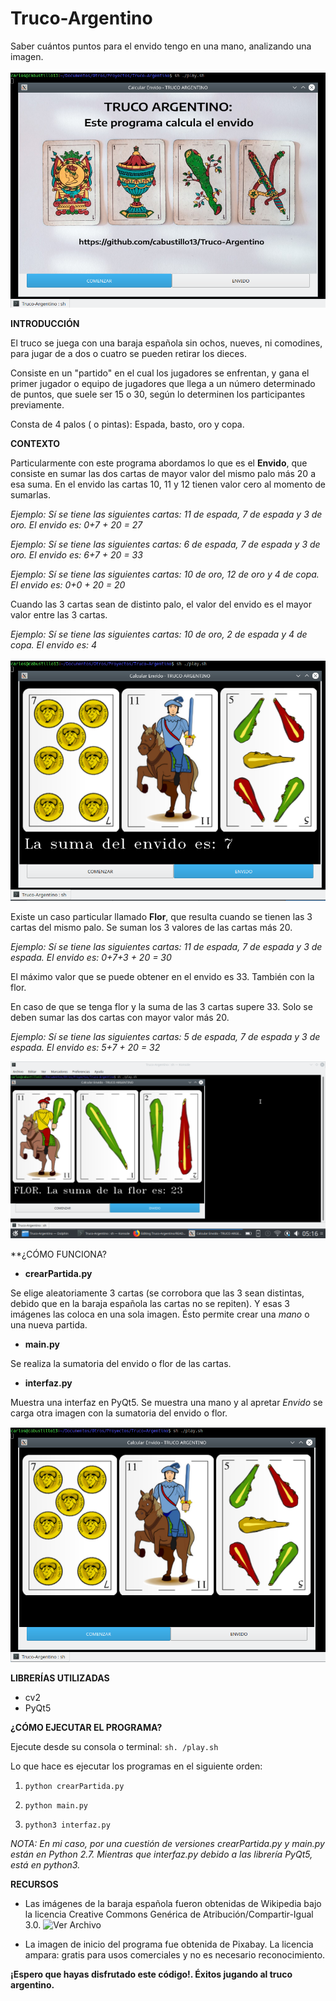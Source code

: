 # Truco-Argentino
Saber cuántos puntos para el envido tengo en una mano, analizando una imagen.

![Programa principal](https://github.com/cabustillo13/Truco-Argentino/blob/master/Ejemplo/Screenshot0.png)

**INTRODUCCIÓN**

El truco se juega con una baraja española sin ochos, nueves, ni comodines, para jugar de a dos o cuatro se pueden retirar los dieces. 

Consiste en un "partido" en el cual los jugadores se enfrentan, y gana el primer jugador o equipo de jugadores que llega a un número determinado de puntos, que suele ser 15 o 30, según lo determinen los participantes previamente. 

Consta de 4 palos ( o pintas): Espada, basto, oro y copa.

**CONTEXTO**

Particularmente con este programa abordamos lo que es el **Envido**, que consiste en sumar las dos cartas de mayor valor del mismo palo más 20 a esa suma. En el envido las cartas 10, 11 y 12 tienen valor cero al momento de sumarlas. 

_Ejemplo: Sí se tiene las siguientes cartas: 11 de espada, 7 de espada y 3 de oro. El envido es: 0+7 + 20 = 27_

_Ejemplo: Sí se tiene las siguientes cartas: 6 de espada, 7 de espada y 3 de oro. El envido es: 6+7 + 20 = 33_

_Ejemplo: Sí se tiene las siguientes cartas: 10 de oro, 12 de oro y 4 de copa. El envido es: 0+0 + 20 = 20_

Cuando las 3 cartas sean de distinto palo, el valor del envido es el mayor valor entre las 3 cartas.

_Ejemplo: Sí se tiene las siguientes cartas: 10 de oro, 2 de espada y 4 de copa. El envido es: 4_

![Envido](https://github.com/cabustillo13/Truco-Argentino/blob/master/Ejemplo/Screenshot2.png)

Existe un caso particular llamado **Flor**, que resulta cuando se tienen las 3 cartas del mismo palo. Se suman los 3 valores de las cartas más 20.

_Ejemplo: Sí se tiene las siguientes cartas: 11 de espada, 7 de espada y 3 de espada. El envido es: 0+7+3 + 20 = 30_

El máximo valor que se puede obtener en el envido es 33. También con la flor. 

En caso de que se tenga flor y la suma de las 3 cartas supere 33. Solo se deben sumar las dos cartas con mayor valor más 20.

_Ejemplo: Sí se tiene las siguientes cartas: 5 de espada, 7 de espada y 3 de espada. El envido es: 5+7 + 20 = 32_

![Flor](https://github.com/cabustillo13/Truco-Argentino/blob/master/Ejemplo/Screenshot4.png)

**¿CÓMO FUNCIONA?

- **crearPartida.py**

Se elige aleatoriamente 3 cartas (se corrobora que las 3 sean distintas, debido que en la baraja española las cartas no se repiten). Y esas 3 imágenes las coloca en una sola imagen. Ésto permite crear una _mano_ o una nueva partida.

- **main.py**

Se realiza la sumatoria del envido o flor de las cartas.

- **interfaz.py**

Muestra una interfaz en PyQt5. Se muestra una mano y al apretar _Envido_ se carga otra imagen con la sumatoria del envido o flor.

![Ejemplo](https://github.com/cabustillo13/Truco-Argentino/blob/master/Ejemplo/Screenshot1.png)

**LIBRERÍAS UTILIZADAS**

- cv2
- PyQt5

**¿CÓMO EJECUTAR EL PROGRAMA?**

Ejecute desde su consola o terminal: ```sh. /play.sh```

Lo que hace es ejecutar los programas en el siguiente orden:

1) ```python crearPartida.py```

2) ```python main.py```

3) ```python3 interfaz.py```

_NOTA: En mi caso, por una cuestión de versiones crearPartida.py y main.py están en Python 2.7. Mientras que interfaz.py debido a las librería PyQt5, está en python3._

**RECURSOS**

- Las imágenes de la baraja española fueron obtenidas de Wikipedia bajo la licencia Creative Commons Genérica de Atribución/Compartir-Igual 3.0. 
![Ver Archivo](https://es.wikipedia.org/wiki/Archivo:Baraja_espa%C3%B1ola_completa.png)

- La imagen de inicio del programa fue obtenida de Pixabay. La licencia ampara: gratis para usos comerciales y no es necesario reconocimiento.

**¡Espero que hayas disfrutado este código!. Éxitos jugando al truco argentino.**
